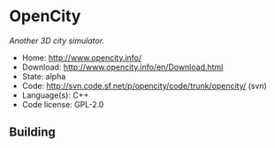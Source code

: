 # OpenCity

_Another 3D city simulator._

- Home: http://www.opencity.info/
- Download: http://www.opencity.info/en/Download.html
- State: alpha
- Code: http://svn.code.sf.net/p/opencity/code/trunk/opencity/ (svn)
- Language(s): C++
- Code license: GPL-2.0

## Building
